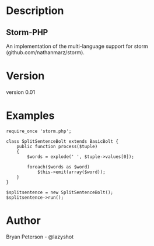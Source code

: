 Description
====

Storm-PHP 
---------

An implementation of the multi-language support for storm (github.com/nathanmarz/storm).


Version
=======

version 0.01


Examples
========


	require_once 'storm.php';
	
	class SplitSentenceBolt extends BasicBolt {
		public function process($tuple)
		{
			$words = explode(' ', $tuple->values[0]);
			
			foreach($words as $word)
				$this->emit(array($word));
		}
	}
	
	$splitsentence = new SplitSentenceBolt();
	$splitsentence->run();


Author
======

Bryan Peterson - @lazyshot